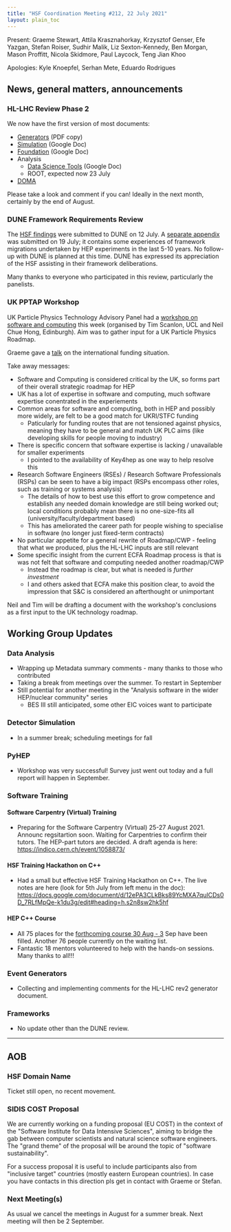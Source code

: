 ```yaml
---
title: "HSF Coordination Meeting #212, 22 July 2021"
layout: plain_toc
---
```


Present: Graeme Stewart, Attila Krasznahorkay, Krzysztof Genser, Efe Yazgan, Stefan Roiser, Sudhir Malik, Liz Sexton-Kennedy, Ben Morgan, Mason Proffitt, Nicola Skidmore, Paul Laycock, Teng Jian Khoo

Apologies: Kyle Knoepfel, Serhan Mete, Eduardo Rodrigues

## News, general matters, announcements

### HL-LHC Review Phase 2

We now have the first version of most documents:

- [Generators](https://drive.google.com/file/d/18_ID_XLw4K1AjaYXuQC2pdNjZEWWbhk4/view?usp=sharing) (PDF copy)
- [Simulation](https://docs.google.com/document/d/1Rl9PH43gEWSzYtELT12-77zi-uW1avz8uClL44wcDvE/edit?usp=sharing) (Google Doc)
- [Foundation](https://docs.google.com/document/d/160o1LtpjL0Zgb4Suey1vyD_l03Ggh4frrADXMlOUcC4/edit?usp=sharing) (Google Doc)
- Analysis
  - [Data Science Tools](https://docs.google.com/document/d/13b1icyAsr99gPqgTQo5-Lso5x6aotdvVXe8lXjD5YvY/edit?usp=sharing) (Google Doc)
  - ROOT, expected now 23 July
- [DOMA](https://www.overleaf.com/read/gkbppxdvcvvf)

Please take a look and comment if you can! Ideally in the next month, certainly by the end of August.

### DUNE Framework Requirements Review

The [HSF findings](https://indico.cern.ch/event/1038551/attachments/2243908/3874756/DUNE-framework-requirements-HSF-findings.pdf) were submitted to DUNE on 12 July.  A [separate appendix](https://indico.cern.ch/event/1038551/attachments/2243908/3882168/DUNE-framework-requirements-HSF-findings-appendix.pdf) was submitted on 19 July; it contains some experiences of framework migrations undertaken by HEP experiments in the last 5-10 years.  No follow-up with DUNE is planned at this time.  DUNE has expressed its appreciation of the HSF assisting in their framework deliberations.

Many thanks to everyone who participated in this review, particularly the panelists.

### UK PPTAP Workshop

UK Particle Physics Technology Advisory Panel had a [workshop on software and computing](https://indico.stfc.ac.uk/event/331/) this week (organised by Tim Scanlon, UCL and Neil Chue Hong, Edinburgh). Aim was to gather input for a UK Particle Physics Roadmap.

Graeme gave a [talk](https://indico.stfc.ac.uk/event/331/contributions/2168/attachments/667/1172/PPTAP%20Workshop%202021%20-%20International%20R%26D.pdf) on the international funding situation.

Take away messages:

- Software and Computing is considered critical by the UK, so forms part of their overall strategic roadmap for HEP
- UK has a lot of expertise in software and computing, much software expertise conentrated in the experiements
- Common areas for software and computing, both in HEP and possibly more widely, are felt to be a good match for UKRI/STFC funding
  - Paticularly for funding routes that are not tensioned against physics, meaning they have to be general and match UK PLC aims (like developing skills for people moving to industry)
- There is specific concern that software expertise is lacking / unavailable for smaller experiments
  - I pointed to the availability of Key4hep as one way to help resolve this
- Research Software Engineers (RSEs) / Research Software Professionals (RSPs) can be seen to have a big impact (RSPs encompass other roles, such as training or systems analysis)
  - The details of how to best use this effort to grow competence and establish any needed domain knowledge are still being worked out; local conditions probably mean there is no one-size-fits all (university/faculty/department based)
  - This has ameliorated the career path for people wishing to specialise in software (no longer just fixed-term contracts)
- No particular appetite for a general rewrite of Roadmap/CWP - feeling that what we produced, plus the HL-LHC inputs are still relevant
- Some specific insight from the current ECFA Roadmap process is that is was not felt that software and computing needed another roadmap/CWP
  - Instead the roadmap is clear, but what is needed is *further investment*
  - I and others asked that ECFA make this position clear, to avoid the impression that S&C is considered an afterthought or unimportant

Neil and Tim will be drafting a document with the workshop's conclusions as a first input to the UK technology roadmap.

## Working Group Updates

### Data Analysis

- Wrapping up Metadata summary comments - many thanks to those who contributed
- Taking a break from meetings over the summer. To restart in September
- Still potential for another meeting in the "Analysis software in the wider HEP/nuclear community" series
  - BES III still anticipated, some other EIC voices want to participate

### Detector Simulation

- In a summer break; scheduling meetings for fall

### PyHEP

- Workshop was very successful! Survey just went out today and a full report will happen in September.

### Software Training

#### Software Carpentry (Virtual) Training

- Preparing for the Software Carpentry (Virtual) 25-27 August 2021. Announc regsitartion soon. Waiting for Carpentries to confirm their tutors. The HEP-part tutors are decided. A draft agenda is here: <https://indico.cern.ch/event/1058873/>

#### HSF Training Hackathon on C++

- Had a small but effective HSF Training Hackathon on C++. The live notes are here (look for 5th July from left menu in the doc): <https://docs.google.com/document/d/12ePA3CLkBks89YcMXA7qulCDs0D_7RLfMpQe-k1du3g/edit#heading=h.s2n8sw2hk5hf>

#### HEP C++ Course

- All 75 places for the [forthcoming course 30 Aug - 3](https://indico.cern.ch/event/1019089/) Sep have been filled. Another 76 people currently on the waiting list.
- Fantastic 18 mentors volunteered to help with the hands-on sessions. Many thanks to all!!!

### Event Generators

- Collecting and implementing comments for the HL-LHC rev2 generator document.

### Frameworks

- No update other than the DUNE review.

---

## AOB

### HSF Domain Name

Ticket still open, no recent movement.

### SIDIS COST Proposal

We are currently working on a funding proposal (EU COST) in the context of the "Software Institute for Data Intensive Sciences", aiming to bridge the gab between computer scientists and natural science software engineers. The "grand theme" of the proposal will be around the topic of "software sustainability".

For a success proposal it is useful to include participants also from "inclusive target" countries (mostly eastern European countries). In case you have contacts in this direction pls get in contact with Graeme or Stefan.

### Next Meeting(s)

As usual we cancel the meetings in August for a summer break. Next meeting will then be 2 September.
